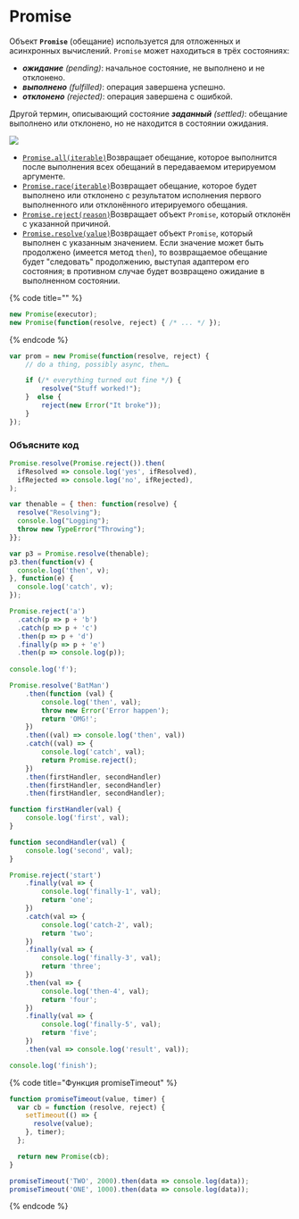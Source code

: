 # Promise

Объект **`Promise`** \(обещание\) используется для отложенных и асинхронных вычислений. `Promise` может находиться в трёх состояниях:

* _**ожидание** \(pending\)_: начальное состояние, не выполнено и не отклонено.
* _**выполнено** \(fulfilled\)_: операция завершена успешно.
* _**отклонено** \(rejected\)_: операция завершена с ошибкой.

Другой термин, описывающий состояние _**заданный** \(settled\)_: обещание выполнено или отклонено, но не находится в состоянии ожидания.

![](../.gitbook/assets/image%20%2834%29.png)

* [`Promise.all(iterable)`](https://developer.mozilla.org/ru/docs/Web/JavaScript/Reference/Global_Objects/Promise/all)Возвращает обещание, которое выполнится после выполнения всех обещаний в передаваемом итерируемом аргументе.
* [`Promise.race(iterable)`](https://developer.mozilla.org/ru/docs/Web/JavaScript/Reference/Global_Objects/Promise/race)Возвращает обещание, которое будет выполнено или отклонено с результатом исполнения первого выполненного или отклонённого итерируемого обещания.
* [`Promise.reject(reason)`](https://developer.mozilla.org/ru/docs/Web/JavaScript/Reference/Global_Objects/Promise/reject)Возвращает объект `Promise`, который отклонён с указанной причиной.
* [`Promise.resolve(value)`](https://developer.mozilla.org/ru/docs/Web/JavaScript/Reference/Global_Objects/Promise/resolve)Возвращает объект `Promise`, который выполнен с указанным значением. Если значение может быть продолжено \(имеется метод `then`\), то возвращаемое обещание будет "следовать" продолжению, выступая адаптером его состояния; в противном случае будет возвращено ожидание в выполненном состоянии.

{% code title="" %}
```javascript
new Promise(executor);
new Promise(function(resolve, reject) { /* ... */ });
```
{% endcode %}

```javascript
var prom = new Promise(function(resolve, reject) {
    // do a thing, possibly async, then…

    if (/* everything turned out fine */) {
        resolve("Stuff worked!");
    }  else {
        reject(new Error("It broke"));
    }
});
```

### Объясните код

```javascript
Promise.resolve(Promise.reject()).then(
  ifResolved => console.log('yes', ifResolved),
  ifRejected => console.log('no', ifRejected),
);
```

```javascript
var thenable = { then: function(resolve) {
  resolve("Resolving");
  console.log("Logging");
  throw new TypeError("Throwing");
}};

var p3 = Promise.resolve(thenable);
p3.then(function(v) {
  console.log('then', v);
}, function(e) {
  console.log('catch', v);
});
```

```javascript
Promise.reject('a')
  .catch(p => p + 'b')
  .catch(p => p + 'c')
  .then(p => p + 'd')
  .finally(p => p + 'e')
  .then(p => console.log(p));
  
console.log('f');
```

```javascript
Promise.resolve('BatMan')
    .then(function (val) {
        console.log('then', val);
        throw new Error('Error happen');
        return 'OMG!';
    })
    .then((val) => console.log('then', val))
    .catch((val) => {
        console.log('catch', val);
        return Promise.reject();
    })
    .then(firstHandler, secondHandler)
    .then(firstHandler, secondHandler)
    .then(firstHandler, secondHandler);

function firstHandler(val) {
    console.log('first', val);
}

function secondHandler(val) {
    console.log('second', val);
}
```

```javascript
Promise.reject('start')
    .finally(val => {
        console.log('finally-1', val);
        return 'one';
    })
    .catch(val => {
        console.log('catch-2', val);
        return 'two';
    })
    .finally(val => {
        console.log('finally-3', val);
        return 'three';
    })
    .then(val => {
        console.log('then-4', val);
        return 'four';
    })
    .finally(val => {
        console.log('finally-5', val);
        return 'five';
    })
    .then(val => console.log('result', val));

console.log('finish');
```

{% code title="Функция promiseTimeout" %}
```javascript
function promiseTimeout(value, timer) {
  var cb = function (resolve, reject) {
    setTimeout(() => {
      resolve(value);
    }, timer);
  };

  return new Promise(cb);
}

promiseTimeout('TWO', 2000).then(data => console.log(data));
promiseTimeout('ONE', 1000).then(data => console.log(data));
```
{% endcode %}


